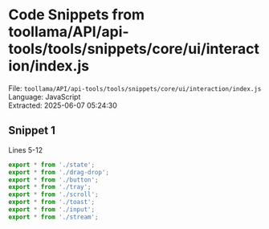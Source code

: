 # Code Snippets from toollama/API/api-tools/tools/snippets/core/ui/interaction/index.js

File: `toollama/API/api-tools/tools/snippets/core/ui/interaction/index.js`  
Language: JavaScript  
Extracted: 2025-06-07 05:24:30  

## Snippet 1
Lines 5-12

```JavaScript
export * from './state';
export * from './drag-drop';
export * from './button';
export * from './tray';
export * from './scroll';
export * from './toast';
export * from './input';
export * from './stream';
```

